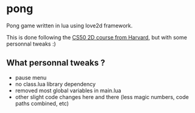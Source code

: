 # pong
Pong game written in lua using love2d framework.

This is done following the [CS50 2D course from Harvard](https://cs50.harvard.edu/x/2025/zoom/#cs50s-introduction-to-2d-game-development), but with some personnal tweaks :)

## What personnal tweaks ?
 - pause menu
 - no class.lua library dependency
 - removed most global variables in main.lua
 - other slight code changes here and there (less magic numbers, code paths combined, etc)
